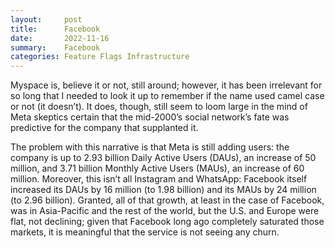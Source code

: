 ```yaml
---
layout:     post
title:      Facebook
date:       2022-11-16
summary:    Facebook
categories: Feature Flags Infrastructure 
---
```


Myspace is, believe it or not, still around; however, it has been irrelevant for so long that I needed to look it up to remember if the name used camel case or not (it doesn’t). It does, though, still seem to loom large in the mind of Meta skeptics certain that the mid-2000’s social network’s fate was predictive for the company that supplanted it.

The problem with this narrative is that Meta is still adding users: the company is up to 2.93 billion Daily Active Users (DAUs), an increase of 50 million, and 3.71 billion Monthly Active Users (MAUs), an increase of 60 million. Moreover, this isn’t all Instagram and WhatsApp: Facebook itself increased its DAUs by 16 million (to 1.98 billion) and its MAUs by 24 million (to 2.96 billion). Granted, all of that growth, at least in the case of Facebook, was in Asia-Pacific and the rest of the world, but the U.S. and Europe were flat, not declining; given that Facebook long ago completely saturated those markets, it is meaningful that the service is not seeing any churn.

